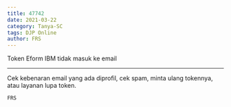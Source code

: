 ```yaml
---
title: 47742
date: 2021-03-22
category: Tanya-SC
tags: DJP Online
author: FRS
---
```


Token Eform IBM tidak masuk ke email

---

Cek kebenaran email yang ada diprofil, cek spam, minta ulang tokennya, atau layanan lupa token.

`FRS`
